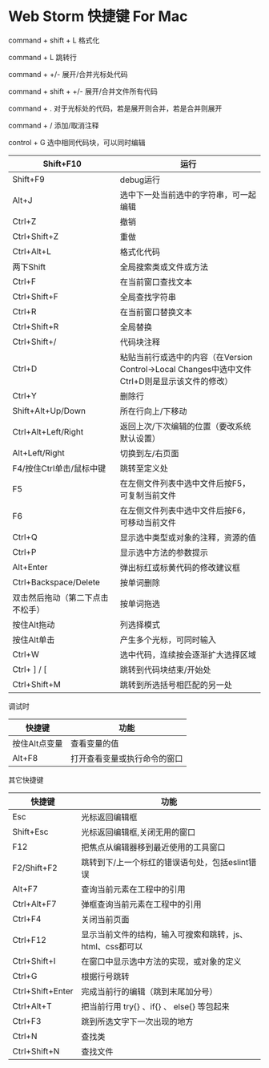 # Web Storm 快捷键 For Mac

command + shift + L 格式化

command + L 跳转行

command + +/- 展开/合并光标处代码

command + shift + +/- 展开/合并文件所有代码

command + . 对于光标处的代码，若是展开则合并，若是合并则展开

command + / 添加/取消注释

control + G 选中相同代码块，可以同时编辑

| Shift+F10                        | 运行                                                         |
| -------------------------------- | ------------------------------------------------------------ |
| Shift+F9                         | debug运行                                                    |
| Alt+J                            | 选中下一处当前选中的字符串，可一起编辑                       |
| Ctrl+Z                           | 撤销                                                         |
| Ctrl+Shift+Z                     | 重做                                                         |
| Ctrl+Alt+L                       | 格式化代码                                                   |
| 两下Shift                        | 全局搜索类或文件或方法                                       |
| Ctrl+F                           | 在当前窗口查找文本                                           |
| Ctrl+Shift+F                     | 全局查找字符串                                               |
| Ctrl+R                           | 在当前窗口替换文本                                           |
| Ctrl+Shift+R                     | 全局替换                                                     |
| Ctrl+Shift+/                     | 代码块注释                                                   |
| Ctrl+D                           | 粘贴当前行或选中的内容（在Version Control->Local Changes中选中文件Ctrl+D则是显示该文件的修改） |
| Ctrl+Y                           | 删除行                                                       |
| Shift+Alt+Up/Down                | 所在行向上/下移动                                            |
| Ctrl+Alt+Left/Right              | 返回上次/下次编辑的位置（要改系统默认设置）                  |
| Alt+Left/Right                   | 切换到左/右页面                                              |
| F4/按住Ctrl单击/鼠标中键         | 跳转至定义处                                                 |
| F5                               | 在左侧文件列表中选中文件后按F5，可复制当前文件               |
| F6                               | 在左侧文件列表中选中文件后按F6，可移动当前文件               |
| Ctrl+Q                           | 显示选中类型或对象的注释，资源的值                           |
| Ctrl+P                           | 显示选中方法的参数提示                                       |
| Alt+Enter                        | 弹出标红或标黄代码的修改建议框                               |
| Ctrl+Backspace/Delete            | 按单词删除                                                   |
| 双击然后拖动（第二下点击不松手） | 按单词拖选                                                   |
| 按住Alt拖动                      | 列选择模式                                                   |
| 按住Alt单击                      | 产生多个光标，可同时输入                                     |
| Ctrl+W                           | 选中代码，连续按会逐渐扩大选择区域                           |
| Ctrl+ ] / [                      | 跳转到代码块结束/开始处                                      |
| Ctrl+Shift+M                     | 跳转到所选括号相匹配的另一处                                 |

调试时

| 快捷键        | 功能                         |
| ------------- | ---------------------------- |
| 按住Alt点变量 | 查看变量的值                 |
| Alt+F8        | 打开查看变量或执行命令的窗口 |

其它快捷键

| 快捷键           | 功能                                                      |
| ---------------- | --------------------------------------------------------- |
| Esc              | 光标返回编辑框                                            |
| Shift+Esc        | 光标返回编辑框,关闭无用的窗口                             |
| F12              | 把焦点从编辑器移到最近使用的工具窗口                      |
| F2/Shift+F2      | 跳转到下/上一个标红的错误语句处，包括eslint错误           |
| Alt+F7           | 查询当前元素在工程中的引用                                |
| Ctrl+Alt+F7      | 弹框查询当前元素在工程中的引用                            |
| Ctrl+F4          | 关闭当前页面                                              |
| Ctrl+F12         | 显示当前文件的结构，输入可搜索和跳转，js、html、css都可以 |
| Ctrl+Shift+I     | 在窗口中显示选中方法的实现，或对象的定义                  |
| Ctrl+G           | 根据行号跳转                                              |
| Ctrl+Shift+Enter | 完成当前行的编辑（跳到末尾加分号）                        |
| Ctrl+Alt+T       | 把当前行用 try{} 、if{} 、 else{} 等包起来                |
| Ctrl+F3          | 跳到所选文字下一次出现的地方                              |
| Ctrl+N           | 查找类                                                    |
| Ctrl+Shift+N     | 查找文件                                                  |